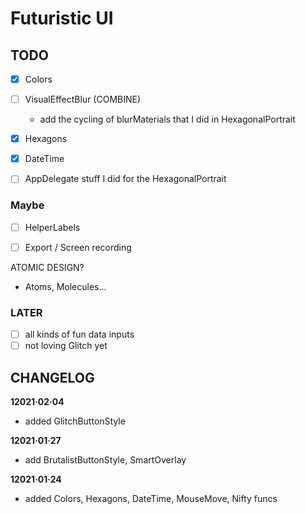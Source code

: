 # Futuristic UI


## TODO
- [x] Colors
- [ ] VisualEffectBlur (COMBINE)
	- add the cycling of blurMaterials that I did in HexagonalPortrait
- [x] Hexagons
- [x] DateTime

- [ ] AppDelegate stuff I did for the HexagonalPortrait


### Maybe
- [ ] HelperLabels
- [ ] Export / Screen recording


ATOMIC DESIGN?
- Atoms, Molecules...

### LATER
- [ ] all kinds of fun data inputs
- [ ] not loving Glitch yet

## CHANGELOG

**12021·02·04**
- added GlitchButtonStyle

**12021·01·27**
- add BrutalistButtonStyle, SmartOverlay

**12021·01·24**
- added Colors, Hexagons, DateTime, MouseMove, Nifty funcs 
